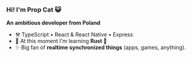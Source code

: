 ### Hi! I'm **Prop Cat** 😺
**An ambitious developer from Poland**

- ⚒️ TypeScript  •  React & React Native  •  Express
- 🌱 At this moment I'm learning **Rust 🦀**
- ✨ Big fan of **realtime synchronized things** (apps, games, anything).
